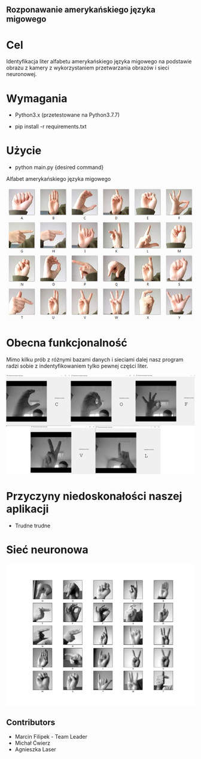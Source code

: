 ## Rozponawanie amerykańskiego języka migowego


# Cel

Identyfikacja liter alfabetu amerykańskiego języka migowego na podstawie obrazu z kamery z wykorzystaniem przetwarzania obrazów i sieci neuronowej.

# Wymagania

- Python3.x (przetestowane na Python3.7.7)

- pip install -r requirements.txt

# Użycie

- python main.py {desired command}

Alfabet amerykańskiego języka migowego

![alt text](./Images/signs.png)

# Obecna funkcjonalność

Mimo kilku prób z różnymi bazami danych i sieciami dalej nasz program radzi sobie z indentyfikowaniem tylko pewnej części liter.

![alt text](./Images/examples.png)

# Przyczyny niedoskonałości naszej aplikacji

- Trudne trudne

# Sieć neuronowa

![alt text](./Images/training_set.png)

## Contributors

- Marcin Filipek - Team Leader
- Michał Ćwierz
- Agnieszka Laser
